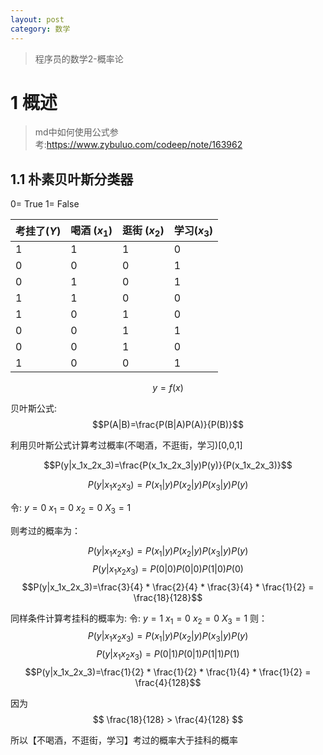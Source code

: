 ```yaml
---
layout: post
category: 数学
---
```

> 程序员的数学2-概率论

# 1  概述
> md中如何使用公式参考:https://www.zybuluo.com/codeep/note/163962
## 1.1  朴素贝叶斯分类器

0= True
1= False

| 考挂了$(Y)$ | 喝酒 $(x_1)$|逛街 $(x_2)$ |学习$(x_3)$|
| --- | --- | --- |---|
|  1| 1 | 1 |0|
|0|0|0|1|
|0|1|0|1|
|1|1|0|0|
|1|0|1|0|
|0|0|1|1|
|0|0|1|0|
|1|0|0|1|

$$y = f(x)$$

贝叶斯公式:
$$P(A|B)=\frac{P(B|A)P(A)}{P(B)}$$

利用贝叶斯公式计算考过概率(不喝酒，不逛街，学习)[0,0,1]

 
$$P(y|x_1x_2x_3)=\frac{P(x_1x_2x_3|y)P(y)}{P(x_1x_2x_3)}$$

$$P(y|x_1x_2x_3)=P(x_1|y)P(x_2|y)P(x_3|y)P(y)$$

令: 
$y=0$
$x_1=0$
$x_2=0$
$X_3=1$

则考过的概率为：

$$P(y|x_1x_2x_3)=P(x_1|y)P(x_2|y)P(x_3|y)P(y)$$
$$P(y|x_1x_2x_3)=P(0|0)P(0|0)P(1|0)P(0)$$
$$P(y|x_1x_2x_3)=\frac{3}{4} * \frac{2}{4} * \frac{3}{4} * \frac{1}{2} = \frac{18}{128}$$

同样条件计算考挂科的概率为:
令: 
$y=1$
$x_1=0$
$x_2=0$
$X_3=1$
则：
$$P(y|x_1x_2x_3)=P(x_1|y)P(x_2|y)P(x_3|y)P(y)$$
$$P(y|x_1x_2x_3)=P(0|1)P(0|1)P(1|1)P(1)$$
$$P(y|x_1x_2x_3)=\frac{1}{2} * \frac{1}{2} * \frac{1}{4} * \frac{1}{2} = \frac{4}{128}$$


因为
$$ \frac{18}{128} > \frac{4}{128} $$

所以【不喝酒，不逛街，学习】考过的概率大于挂科的概率

